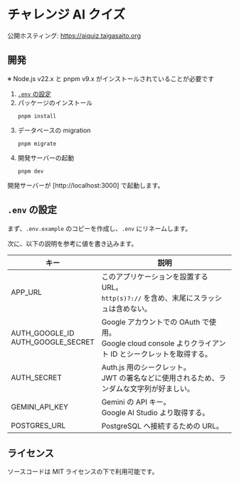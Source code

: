 # チャレンジ AI クイズ

公開ホスティング: https://aiquiz.taigasaito.org

## 開発

※ Node.js v22.x と pnpm v9.x がインストールされていることが必要です

1. [`.env` の設定](#env-の設定)
2. パッケージのインストール
   ```
   pnpm install
   ```
3. データベースの migration
   ```
   pnpm migrate
   ```
4. 開発サーバーの起動
   ```
   pnpm dev
   ```

開発サーバーが [http://localhost:3000] で起動します。

## `.env` の設定

まず、`.env.example` のコピーを作成し、`.env` にリネームします。

次に、以下の説明を参考に値を書き込みます。

| キー                                 | 説明                                                                                                        |
| ------------------------------------ | ----------------------------------------------------------------------------------------------------------- |
| APP_URL                              | このアプリケーションを設置する URL。<br>`http(s)?://` を含め、末尾にスラッシュは含めない。                  |
| AUTH_GOOGLE_ID<br>AUTH_GOOGLE_SECRET | Google アカウントでの OAuth で使用。<br>Google cloud console よりクライアント ID とシークレットを取得する。 |
| AUTH_SECRET                          | Auth.js 用のシークレット。<br>JWT の署名などに使用されるため、ランダムな文字列が好ましい。                  |
| GEMINI_API_KEY                       | Gemini の API キー。<br>Google AI Studio より取得する。                                                     |
| POSTGRES_URL                         | PostgreSQL へ接続するための URL。                                                                           |

## ライセンス

ソースコードは MIT ライセンスの下で利用可能です。

